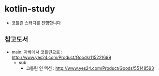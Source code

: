# kotlin-study

- 코틀린 스터디를 진행합니다

## 참고도서
- main: 자바에서 코틀린으로 : http://www.yes24.com/Product/Goods/115221699
  - sub
    - 코틀린 인 액션 : http://www.yes24.com/Product/Goods/55148593
